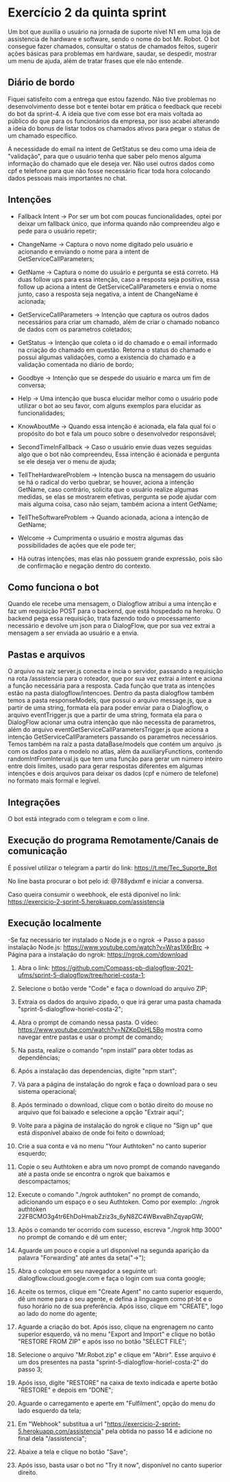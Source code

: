 
# Exercício 2 da quinta sprint

Um bot que auxilia o usuário na jornada de suporte nível N1 em uma loja de assistencia de hardware e software, sendo o nome do bot Mr. Robot. O bot consegue fazer chamados, consultar o status de chamados feitos, sugerir ações básicas para problemas em hardware, saudar, se despedir, mostrar um menu de ajuda, além de tratar frases que ele não entende.


## Diário de bordo

Fiquei satisfeito com a entrega que estou fazendo. Não tive problemas no desenvolvimento desse bot e tentei botar em prática o feedback que recebi do bot da sprint-4. A ideia que tive com esse bot era mais voltada ao público do que para os funcionários da empresa, por isso acabei alterando a ideia do bonus de listar todos os chamados ativos para pegar o status de um chamado específico.

A necessidade do email na intent de GetStatus se deu como uma ideia de "validação", para que o usuário tenha que saber pelo menos alguma informação do chamado que ele deseja ver. Não usei outros dados como cpf e telefone para que não fosse necessário ficar toda hora colocando dados pessoais mais importantes no chat.


## Intenções

- Fallback Intent -> Por ser um bot com poucas funcionalidades, optei por deixar um fallback único, que informa quando não compreendeu algo e pede para o usuário repetir;

- ChangeName -> Captura o novo nome digitado pelo usuário e acionando e enviando o nome para a intent de GetServiceCallParameters;

- GetName -> Captura o nome do usuário e pergunta se está correto. Há duas follow ups para essa intenção, caso a resposta seja positiva, essa follow up aciona a intent de GetServiceCallParameters e envia o nome junto, caso a resposta seja negativa, a intent de ChangeName é acionada;

- GetServiceCallParameters -> Intenção que captura os outros dados necessários para criar um chamado, além de criar o chamado nobanco de dados com os parametros coletados;

- GetStatus -> Intenção que coleta o id do chamado e o email informado na criação do chamado em questão. Retorna o status do chamado e possui algumas validações, como a existencia do chamado e a validação comentada no diário de bordo;

- Goodbye -> Intenção que se despede do usuário e marca um fim de conversa;

- Help -> Uma intenção que busca elucidar melhor como o usuário pode utilizar o bot ao seu favor, com alguns exemplos para elucidar as funcionalidades;

- KnowAboutMe -> Quando essa intenção é acionada, ela fala qual foi o propósito do bot e fala um pouco sobre o desenvolvedor responsável;

- SecondTimeInFallback -> Caso o usuário envie duas vezes seguidas algo que o bot não compreendeu, Essa intenção é acionada e pergunta se ele deseja ver o menu de ajuda;

- TellTheHardwareProblem -> Intenção busca na mensagem do usuário se há o radical do verbo quebrar, se houver, aciona a intenção GetName, caso contrário, solicita que o usuário realize algumas medidas, se elas se mostrarem efetivas, pergunta se pode ajudar com mais alguma coisa, caso não sejam, também aciona a intent GetName;

- TellTheSoftwareProblem -> Quando acionada, aciona a intenção de GetName;

- Welcome -> Cumprimenta o usuário e mostra algumas das possibilidades de ações que ele pode ter;

- Há outras intenções, mas elas não possuem grande expressão, pois são de confirmação e negação dentro do contexto.

## Como funciona o bot

Quando ele recebe uma mensagem, o Dialogflow atribui a uma intenção e faz um requisição POST para o backend, que está hospedado na heroku. O backend pega essa requisição, trata fazendo todo o processamento necessário e devolve um json para o DialogFlow, que por sua vez extrai a mensagem a ser enviada ao usuário e a envia.


## Pastas e arquivos

O arquivo na raíz server.js conecta e incia o servidor, passando a requisição na rota /assistencia para o roteador, que por sua vez extrai a intent e aciona a função necessária para a resposta. Cada função que trata as intenções estão na pasta dialogflow/intencoes. Dentro da pasta dialogflow também temos a pasta responseModels, que possui o arquivo message.js, que a partir de uma string, formata ela para poder enviar para o Dialogflow, o arquivo eventTrigger.js que a partir de uma string, formata ela para o DialogFlow acionar uma outra intenção que não necessita de parametros, além do arquivo eventGetServiceCallParametersTrigger.js que aciona a intenção GetServiceCallParameters passando os parametros necessários. Temos também na raíz a pasta dataBase/models que contém um arquivo .js com os dados para o modelo no atlas, além da auxiliaryFunctions, contendo randomIntFromInterval.js que tem uma função para gerar um número inteiro entre dois limites, usado para gerar respostas diferentes em algumas intenções e dois arquivos para deixar os dados (cpf e número de telefone) no formato mais formal e legível. 


## Integrações

O bot está integrado com o telegram e com o line.


## Execução do programa Remotamente/Canais de comunicação

É possível utilizar o telegram a partir do link: https://t.me/Tec_Suporte_Bot

No line basta procurar o bot pelo id: @788ydxmf e iniciar a conversa.

Caso queira consumir o weebhook, ele está diponível no link: https://exercicio-2-sprint-5.herokuapp.com/assistencia


## Execução localmente

-Se faz necessário ter instalado o Node.js e o ngrok
-> Passo a passo instalação Node.js: https://www.youtube.com/watch?v=Wras1X6rBrc
-> Página para a instalação do ngrok: https://ngrok.com/download

1. Abra o link: https://github.com/Compass-pb-dialogflow-2021-ufms/sprint-5-dialogflow/tree/horiel-costa-1;

2. Selecione o botão verde "Code" e faça o download do arquivo ZIP;

3. Extraia os dados do arquivo zipado, o que irá gerar uma pasta chamada "sprint-5-dialogflow-horiel-costa-2";

4. Abra o prompt de comando nessa pasta. O vídeo: https://www.youtube.com/watch?v=NZKpDpHL5Bo mostra como navegar entre pastas e usar o prompt de comando;

5. Na pasta, realize o comando "npm install" para obter todas as dependências;

6. Após a instalação das dependencias, digite "npm start";

7. Vá para a página de instalação do ngrok e faça o download para o seu sistema operacional;

8. Após terminado o download, clique com o botão direito do mouse no arquivo que foi baixado e selecione a opção "Extrair aqui";

9. Volte para a página de instalação do ngrok e clique no "Sign up" que está disponível abaixo de onde foi feito o download;

10. Crie a sua conta e vá no menu "Your Authtoken" no canto superior esquerdo;

11. Copie o seu Authtoken e abra um novo prompt de comando navegando até a pasta onde se encontra o ngrok que baixamos e descompactamos;

12. Execute o comando "./ngrok authtoken" no prompt de comando, adicionando um espaço e o seu Authtoken. Como por exemplo: ./ngrok authtoken 22FBCMO3g4tr6EhDoHmabZziz3s_6yN8ZC4WBxvaBhZqyapGW;

13. Após o comando ter ocorrido com sucesso, escreva "./ngrok http 3000" no prompt de comando e dê um enter;

14. Aguarde um pouco e copie a url disponível na segunda aparição da palavra "Forwarding" até antes da seta("->");

15. Abra o coloque em seu navegador a seguinte url: dialogflow.cloud.google.com e faça o login com sua conta google;

16. Aceite os termos, clique em "Create Agent" no canto superior esquerdo, dê um nome para o seu agente, e defina a linguagem como pt-bt e o fuso horário no de sua preferência. Após isso, clique em "CREATE", logo ao lado do nome do agente;

17. Aguarde a criação do bot. Após isso, clique na engrenagem no canto superior esquerdo, vá no menu "Export and Import" e clique no botão "RESTORE FROM ZIP" e após isso no botão "SELECT FILE";

18. Selecione o arquivo "Mr.Robot.zip" e clique em "Abrir". Esse arquivo é um dos presentes na pasta "sprint-5-dialogflow-horiel-costa-2" do passo 3;

19. Após isso, digite "RESTORE" na caixa de texto indicada e aperte  botão "RESTORE" e depois em "DONE";

20. Aguarde o carregamento e aperte em "Fulfilment", opção do menu do lado esquerdo da tela;

21. Em "Webhook" substitua a url "https://exercicio-2-sprint-5.herokuapp.com/assistencia" pela obtida no passo 14 e adicione no final dela "/assistencia";

22. Abaixe a tela e clique no botão "Save";

23. Após isso, basta usar o bot no "Try it now", disponível no canto superior direito.